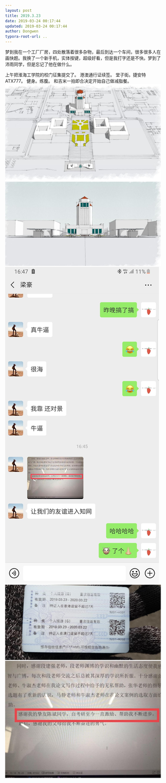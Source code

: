 ```yaml
---
layout: post
title: 2019.3.23
date: 2019-03-24 00:17:44
updated: 2019-03-24 00:17:44
author: Dongwen
typora-root-url: ..
---
```




梦到我在一个工厂厂房，四处散落着很多杂物，最后到达一个车间，很多很多人在画快题。我换了一个新手机，实体按键，超级好看，但是我打字还是不快。梦到了沛雨同学，但是忘记了他在做什么。

上午把淮海工学院的校门征集提交了。
港澳通行证续签。
堂子街。捷安特ATX777。
健身。练腹。
和吉米一拍即合决定开始自己做减脂餐。     ![](/img/in-post/x59185563.jpg)
![](/img/in-post/x59185559.jpg)
![](/img/in-post/x59185560.jpg)
![](/img/in-post/x59185562.jpg)
![](/img/in-post/x59185561.jpg)

